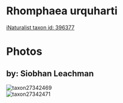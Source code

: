 
Rhomphaea urquharti
===================
  
[iNaturalist taxon id: 396377](https://www.inaturalist.org/taxa/396377)
# Photos

## by: Siobhan Leachman
  
![taxon27342469](https://inaturalist-open-data.s3.amazonaws.com/photos/30320151/medium.jpeg)  
![taxon27342471](https://inaturalist-open-data.s3.amazonaws.com/photos/30320158/medium.jpeg)